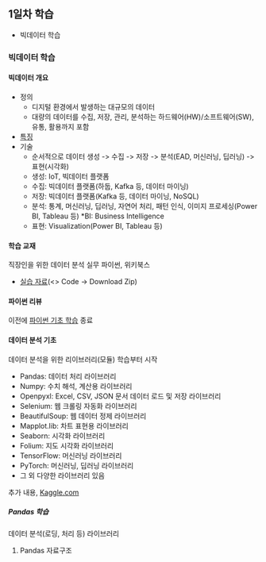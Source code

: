 ## 1일차 학습
- 빅데이터 학습

### 빅데이터 학습

#### 빅데이터 개요
- 정의
    - 디지털 환경에서 발생하는 대규모의 데이터
    - 대량의 데이터를 수집, 저장, 관리, 분석하는 하드웨어(HW)/소프트웨어(SW), 유통, 활용까지 포함
- [특징](https://velog.io/@garam/DE-%EB%B9%85%EB%8D%B0%EC%9D%B4%ED%84%B0%EC%9D%98-%ED%8A%B9%EC%A7%953V-5V-7V)
- 기술
    - 순서적으로 데이터 생성 -> 수집 -> 저장 -> 분석(EAD, 머신러닝, 딥러닝) -> 표현(시각화)
    - 생성: IoT, 빅데이터 플랫폼
    - 수집: 빅데이터 플랫폼(하둡, Kafka 등, 데이터 마이닝)
    - 저장: 빅데이터 플랫폼(Kafka 등, 데이터 마이닝, NoSQL)
    - 분석: 통계, 머신러닝, 딥러닝, 자연어 처리, 패턴 인식, 이미지 프로세싱(Power BI, Tableau 등)   *BI: Business Intelligence
    - 표현: Visualization(Power BI, Tableau 등)

#### 학습 교재
직장인을 위한 데이터 분석 실무 파이썬, 위키북스

- [실습 자료](https://github.com/Play-with-data/datasalon)(<> Code -> Download Zip)

#### 파이썬 리뷰
이전에 [파이썬 기초 학습](https://github.com/hyanyul/python-2024) 종료

#### 데이터 분석 기초
데이터 분석을 위한 리이브러리(모듈) 학습부터 시작
- Pandas: 데이터 처리 라이브러리
- Numpy: 수치 해석, 계산용 라이브러리
- Openpyxl: Excel, CSV, JSON 문서 데이터 로드 및 저장 라이브러리
- Selenium:  웹 크롤링 자동화 라이브러리
- BeautifulSoup: 웹 데이터 정제 라이브러리
- Mapplot.lib: 차트 표현용 라이브러리
- Seaborn: 시각화 라이브러리
- Folium: 지도 시각화 라이브러리
- TensorFlow: 머신러닝 라이브러리
- PyTorch: 머신러닝, 딥러닝 라이브러리
- 그 외 다양한 라이브러리 있음

추가 내용, [Kaggle.com](https://www.kaggle.com/)

##### Pandas 학습
데이터 분석(로딩, 처리 등) 라이브러리

1. Pandas 자료구조
